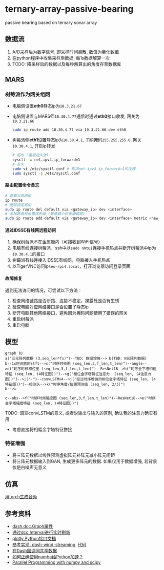 # ternary-array-passive-bearing
passive bearing based on ternary sonar array

## 数据流

1. A/D采样后为数字信号, 即采样时间离散, 数值为量化数值
2. 在python程序中收集采样后数据, 每1s数据解算一次
3. TODO: 降采样后的数据以及每秒解算出的角度存至数据库

## MARS

### 树莓派作为网关组网

- 电脑侧设置**eth0**静态ip为`10.3.21.67`
- 电脑侧设置与MARS@`10.30.4.77`通信时通过**eth0**接口收发, 网关为`10.3.21.66`

	```sh
	sudo ip route add 10.30.4.77 via 10.3.21.66 dev eth0
	```

- 树莓派侧**eth1**设置静态ip为`10.30.4.1`, 子网掩码`255.255.255.0`, 网关`10.30.4.1`, 开启ip转发

	```sh
	# 临时 (重启后失效)
	sysctl -w net.ipv4.ip_forward=1
	# 永久
	sudo vi /etc/sysctl.conf # 取消net.ipv4.ip_forward=1的注释
	sudo sysctl -p /etc/sysctl.conf
	```

#### 路由配置命令备忘

```bash
# 查看当前路由
ip route
# 删除指定路由
sudo ip route del default via <gateway_ip> dev <interface>
# 添加路由并设置优先级 (数值越小优先级越高)
sudo ip route add default via <gateway_ip> dev <interface> metric <new_metric>
```

#### 通过IDSSE有线网远程访问

1. 确保树莓派不在金属舱内（可接收到WiFi信号）
2. 电脑有线连接树莓派，ssh中以`sudo nmtui`连接手机热点并断开树莓派中ip为`10.30.4.1`的接口
3. 树莓派有线连接入IDSSE有线网，电脑接入手机热点
4. 以TigerVNC访问ip`leo-rpi4.local`，打开浏览器访问登录页面

#### 故障修复

遇到无法访问的情况，可尝试以下方法：
1. 检查网络链路是否断路、连接不稳定，裸露处是否有生锈
2. 检查电脑对应网络接口是否设置了静态ip
3. 断开电脑其他网络接口，避免因为掩码问题使用了错误的网关
4. 重启树莓派
5. 重启电脑

## 模型

```mermaid
graph TD
a("三元阵列数据 (3,seq_len*fs)")--TBD: 数据增强--> b(TBD: N元阵列数据)
b--1s时间窗的stft-->c("时序时频图 (seq_len,3,f_len,t_len)")--angle-->d("时序时频相位图 (seq_len,3,f_len,t_len)")--ResNet18-->h("时序金字塔相位特征 (seq_len, (4特征图))")-->g("相位金字塔特征注意力  (seq_len, (4注意力图))")-->i("·")--convLSTMx4-->j("经过时序增强的相位金字塔特征 (seq_len, (4特征图))")--检测头-->k("时序角度/位置预测值 (seq_len, 2/3)")
h-->i

c--abs-->f("时序时频幅度图 (seq_len,3,f_len,t_len)")--ResNet18-->e("时序金字塔幅度特征 (seq_len, (4特征图))")
```

TODO: 调查convLSTM的意义, 或者说输出与输入的区别, 确认我的注意力确实有用
- 考虑直接将相幅金字塔特征拼接

### 特征增强

- 将三阵元数据以线性预测虚拟阵元补阵元减小阵元间距
- 将三阵元数据输入到GAN, 生成更多阵元的数据. 如果仅用于数据增强, 若背景仅是白噪声无意义

## 仿真

[用torch生成音频](https://pytorch.org/audio/stable/tutorials/oscillator_tutorial.html)

## 参考资料

- [dash.dcc.Graph属性](https://dash.plotly.com/dash-core-components/graph#graph-properties)
- [通过dcc.Interval进行实时刷新](https://dash.plotly.com/live-updates)
- [plotly Python接口文档](https://plotly.com/python/)
- [参考实现: dash-wind-streaming](https://dash.gallery/dash-wind-streaming/), [代码](https://github.com/plotly/dash-sample-apps/blob/main/apps/dash-wind-streaming/app.py)
- [在Dash回调间共享数据](https://dash.plotly.com/sharing-data-between-callbacks)
- [如何正确使用numba给Python加速？](https://www.zhihu.com/question/406931055)
- [Parallel Programming with numpy and scipy](https://scipy.github.io/old-wiki/pages/ParallelProgramming)